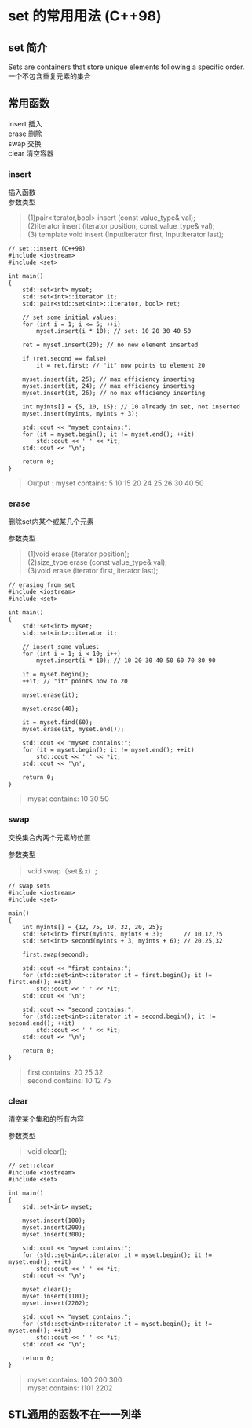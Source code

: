 # set 的常用用法 (C++98)

## set 简介
Sets are containers that store unique elements following a specific order.<br/>
一个不包含重复元素的集合<br/>

## 常用函数
insert 插入<br/> erase 删除<br/> swap 交换<br/> clear 清空容器 <br/>

### insert 
插入函数<br/>参数类型
>(1)pair<iterator,bool> insert (const value_type& val);<br/> (2)iterator insert (iterator position, const value_type& val);<br> (3) template <class InputIterator>
  void insert (InputIterator first, InputIterator last);<br/>

```
// set::insert (C++98)
#include <iostream>
#include <set>

int main()
{
    std::set<int> myset;
    std::set<int>::iterator it;
    std::pair<std::set<int>::iterator, bool> ret;

    // set some initial values:
    for (int i = 1; i <= 5; ++i)
        myset.insert(i * 10); // set: 10 20 30 40 50

    ret = myset.insert(20); // no new element inserted

    if (ret.second == false)
        it = ret.first; // "it" now points to element 20

    myset.insert(it, 25); // max efficiency inserting
    myset.insert(it, 24); // max efficiency inserting
    myset.insert(it, 26); // no max efficiency inserting

    int myints[] = {5, 10, 15}; // 10 already in set, not inserted
    myset.insert(myints, myints + 3);

    std::cout << "myset contains:";
    for (it = myset.begin(); it != myset.end(); ++it)
        std::cout << ' ' << *it;
    std::cout << '\n';

    return 0;
}
```
>Output : myset contains: 5 10 15 20 24 25 26 30 40 50

### erase 
删除set内某个或某几个元素<br/>

参数类型
>(1)void erase (iterator position);<br/>(2)size_type erase (const value_type& val);<br/>(3)void erase (iterator first, iterator last);<br/>

```
// erasing from set
#include <iostream>
#include <set>

int main()
{
    std::set<int> myset;
    std::set<int>::iterator it;

    // insert some values:
    for (int i = 1; i < 10; i++)
        myset.insert(i * 10); // 10 20 30 40 50 60 70 80 90

    it = myset.begin();
    ++it; // "it" points now to 20

    myset.erase(it);

    myset.erase(40);

    it = myset.find(60);
    myset.erase(it, myset.end());

    std::cout << "myset contains:";
    for (it = myset.begin(); it != myset.end(); ++it)
        std::cout << ' ' << *it;
    std::cout << '\n';

    return 0;
}
```
>myset contains: 10 30 50

### swap 
交换集合内两个元素的位置 <br/>

参数类型
>void swap（set＆x）;

```
// swap sets
#include <iostream>
#include <set>

main()
{
    int myints[] = {12, 75, 10, 32, 20, 25};
    std::set<int> first(myints, myints + 3);      // 10,12,75
    std::set<int> second(myints + 3, myints + 6); // 20,25,32

    first.swap(second);

    std::cout << "first contains:";
    for (std::set<int>::iterator it = first.begin(); it != first.end(); ++it)
        std::cout << ' ' << *it;
    std::cout << '\n';

    std::cout << "second contains:";
    for (std::set<int>::iterator it = second.begin(); it != second.end(); ++it)
        std::cout << ' ' << *it;
    std::cout << '\n';

    return 0;
}
```
>first contains: 20 25 32<br/>second contains: 10 12 75
### clear
清空某个集和的所有内容<br/>

参数类型
>void clear();

```
// set::clear
#include <iostream>
#include <set>

int main()
{
    std::set<int> myset;

    myset.insert(100);
    myset.insert(200);
    myset.insert(300);

    std::cout << "myset contains:";
    for (std::set<int>::iterator it = myset.begin(); it != myset.end(); ++it)
        std::cout << ' ' << *it;
    std::cout << '\n';

    myset.clear();
    myset.insert(1101);
    myset.insert(2202);

    std::cout << "myset contains:";
    for (std::set<int>::iterator it = myset.begin(); it != myset.end(); ++it)
        std::cout << ' ' << *it;
    std::cout << '\n';

    return 0;
}
```
>myset contains: 100 200 300<br/>myset contains: 1101 2202

## STL通用的函数不在一一列举

